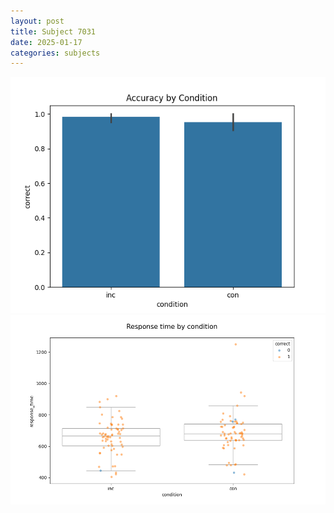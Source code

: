 ```yaml
---
layout: post
title: Subject 7031
date: 2025-01-17
categories: subjects
---
```


![](data/7031/run-30/7031_NF_acc.png)
![](data/7031/run-30/7031_NF_rt.png)
